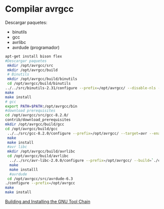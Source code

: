 # Compilar avrgcc

Descargar paquetes:

* binutils
* gcc
* avrlibc
* avrdude (programador)

```bash
apt-get install bison flex
#Descargar paquetes
 mkdir /opt/avrgcc/src
 mkdir /opt/avrgcc/build
 # Binutils
 mkdir /opt/avrgcc/build/binutils
 cd /opt/avrgcc/build/binutils
../../src/binutils-2.31/configure --prefix=/opt/avrgcc/ --disable-nls --target=avr
make 
make install
# gcc
export PATH=$PATH:/opt/avrgcc/bin
#download prerequisites
cd /opt/avrgcc/src/gcc-8.2.0/
contrib/download_prerequisites
mkdir /opt/avrgcc/build/gcc
cd /opt/avrgcc/build/gcc
 ../../src/gcc-8.2.0/configure --prefix=/opt/avrgcc/ --target=avr --enable-languages=c,c++ --disable-nls --disable-libssp --disable-dwarf2
 make 
 make install
 #avr libc
 mkdir /opt/avrgcc/build/avrlibc
 cd /opt/avrgcc/build/avrlibc
  ../../src/avr-libc-2.0.0/configure --prefix=/opt/avrgcc/ --build=`./config.guess` --host=avr
  make 
  make installl
  #avrdude
 cd /opt/avrgcc/src/avrdude-6.3
./configure --prefix=/opt/avrgcc
make
make install
```

[Building and Installing the GNU Tool Chain](https://www.nongnu.org/avr-libc/user-manual/install_tools.html)
